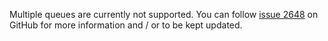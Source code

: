 Multiple queues are currently not supported. You can follow [issue 2648](https://github.com/AntennaPod/AntennaPod/issues/2648)
on GitHub for more information and / or to be kept updated.
